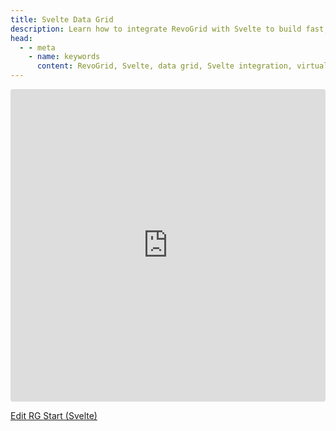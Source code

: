 ```yaml
---
title: Svelte Data Grid
description: Learn how to integrate RevoGrid with Svelte to build fast, scalable data grids with support for virtual rows and columns.
head:
  - - meta
    - name: keywords
      content: RevoGrid, Svelte, data grid, Svelte integration, virtual grid, virtual rows, virtual columns, Svelte grid example, grid performance, large data sets, customizable grid, RevoGrid Svelte components
---
```


<ClientOnly>
<iframe src="https://stackblitz.com/edit/vitejs-vite-dvilmw?embed=1&file=src%2FApp.svelte&hideExplorer=1&hideNavigation=1&view=preview"
     style="width:100%; height: 500px; border:0; border-radius: 4px; overflow:hidden;"
     title="RG Start (Svelte)"
     sandbox="allow-forms allow-modals allow-popups allow-presentation allow-same-origin allow-scripts" credentialless anonymous
   ></iframe>
</ClientOnly>

[Edit RG Start (Svelte)](https://stackblitz.com/edit/vitejs-vite-dvilmw)

<!-- ## Svelte Kit Demo

<ClientOnly>
<iframe src="https://codesandbox.io/p/devbox/rg-start-svelte-k7xdsh?embed=1&file=%2Fsrc%2Froutes%2F%2Bpage.svelte"
     style="width:100%; height: 500px; border:0; border-radius: 4px; overflow:hidden;"
     title="RG Start (Svelte)"
     allow="accelerometer; ambient-light-sensor; camera; encrypted-media; geolocation; gyroscope; hid; microphone; midi; payment; usb; vr; xr-spatial-tracking"
     sandbox="allow-forms allow-modals allow-popups allow-presentation allow-same-origin allow-scripts"
   ></iframe>
</ClientOnly>

[![Edit RG Start (Svelte)](https://codesandbox.io/static/img/play-codesandbox.svg)](https://codesandbox.io/p/devbox/rg-start-svelte-k7xdsh?embed=1&file=%2Fsrc%2Froutes%2F%2Bpage.svelte) -->
